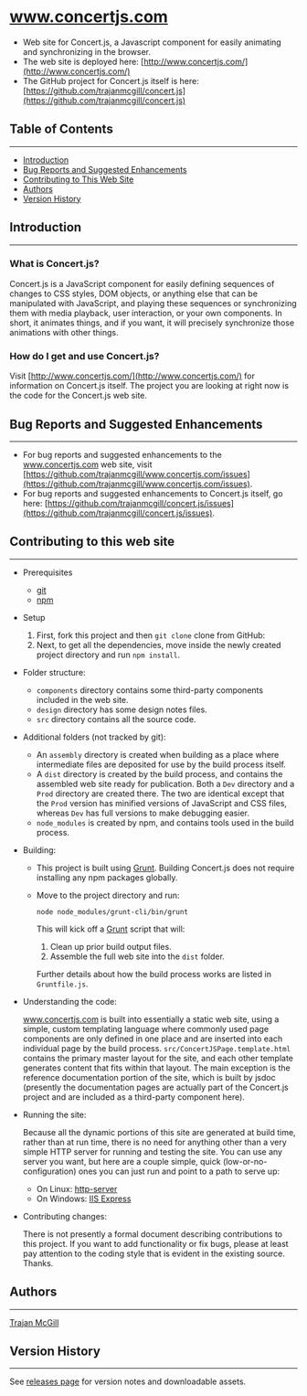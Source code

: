 # www.concertjs.com
- Web site for Concert.js, a Javascript component for easily animating and synchronizing in the browser.
- The web site is deployed here: [http://www.concertjs.com/](http://www.concertjs.com/)
- The GitHub project for Concert.js itself is here: [https://github.com/trajanmcgill/concert.js](https://github.com/trajanmcgill/concert.js)


## Table of Contents
***
- [Introduction](#introduction)
- [Bug Reports and Suggested Enhancements](#bug-reports-and-suggested-enhancements)
- [Contributing to This Web Site](#Contributing-to-this-web-site)
- [Authors](#authors)
- [Version History](#version-history)

## Introduction
***
### What is Concert.js?
Concert.js is a JavaScript component for easily defining sequences of changes to CSS styles, DOM objects, or anything else that can be manipulated with JavaScript, and playing these sequences or synchronizing them with media playback, user interaction, or your own components. In short, it animates things, and if you want, it will precisely synchronize those animations with other things.

### How do I get and use Concert.js?
Visit [http://www.concertjs.com/](http://www.concertjs.com/) for information on Concert.js itself. The project you are looking at right now is the code for the Concert.js web site.

## Bug Reports and Suggested Enhancements
***
- For bug reports and suggested enhancements to the www.concertjs.com web site, visit [https://github.com/trajanmcgill/www.concertjs.com/issues](https://github.com/trajanmcgill/www.concertjs.com/issues).
- For bug reports and suggested enhancements to Concert.js itself, go here: [https://github.com/trajanmcgill/concert.js/issues](https://github.com/trajanmcgill/concert.js/issues).

## Contributing to this web site
***
- Prerequisites
    - [git](https://git-scm.com/)
    - [npm](https://www.npmjs.com/)
- Setup
	1. First, fork this project and then `git clone` clone from GitHub:
	2. Next, to get all the dependencies, move inside the newly created project directory and run `npm install`.
- Folder structure:
	- `components` directory contains some third-party components included in the web site.
	- `design` directory has some design notes files.
    - `src` directory contains all the source code.
- Additional folders (not tracked by git):
	- An `assembly` directory is created when building as a place where intermediate files are deposited for use by the build process itself.
	- A `dist` directory is created by the build process, and contains the assembled web site ready for publication. Both a `Dev` directory and a `Prod` directory are created there. The two are identical except that the `Prod` version has minified versions of JavaScript and CSS files, whereas `Dev` has full versions to make debugging easier.
	- `node_modules` is created by npm, and contains tools used in the build process.
- Building:
    - This project is built using [Grunt](https://gruntjs.com/). Building Concert.js does not require installing any npm packages globally.
    - Move to the project directory and run:
	    ```
	    node node_modules/grunt-cli/bin/grunt
	    ```
	    This will kick off a [Grunt](https://gruntjs.com/) script that will:
	    1. Clean up prior build output files.
	    2. Assemble the full web site into the `dist` folder.
	
	    Further details about how the build process works are listed in `Gruntfile.js`.
- Understanding the code:

    www.concertjs.com is built into essentially a static web site, using a simple, custom templating language where commonly used page components are only defined in one place and are inserted into each individual page by the build process. `src/ConcertJSPage.template.html` contains the primary master layout for the site, and each other template generates content that fits within that layout. The main exception is the reference documentation portion of the site, which is built by jsdoc (presently the documentation pages are actually part of the Concert.js project and are included as a third-party component here).
- Running the site:

    Because all the dynamic portions of this site are generated at build time, rather than at run time, there is no need for anything other than a very simple HTTP server for running and testing the site. You can use any server you want, but here are a couple simple, quick (low-or-no-configuration) ones you can just run and point to a path to serve up:
	- On Linux: [http-server](https://www.npmjs.com/package/http-server)
	- On Windows: [IIS Express](https://www.microsoft.com/en-us/download/details.aspx?id=48264)
- Contributing changes:

    There is not presently a formal document describing contributions to this project. If you want to add functionality or fix bugs, please at least pay attention to the coding style that is evident in the existing source. Thanks.
## Authors
***
[Trajan McGill](https://github.com/trajanmcgill)

## Version History
***
See [releases page](https://github.com/trajanmcgill/www.concertjs.com/releases) for version notes and downloadable assets.

